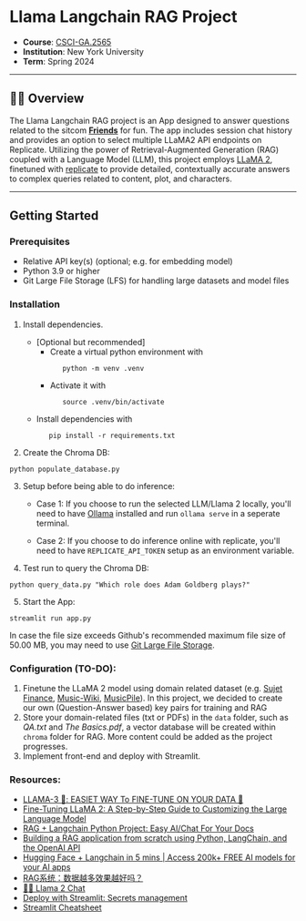 # Llama Langchain RAG Project
- **Course**: [CSCI-GA.2565](https://www.sainingxie.com/ml-spring24/)
- **Institution**: New York University
- **Term**: Spring 2024

---

## 🦙💬 Overview

The Llama Langchain RAG project is an App designed to answer questions related to the sitcom [**Friends**](https://en.wikipedia.org/wiki/Friends) for fun. The app includes session chat history and provides an option to select multiple LLaMA2 API endpoints on Replicate. Utilizing the power of Retrieval-Augmented Generation (RAG) coupled with a Language Model (LLM), this project employs [LLaMA 2](https://llama.meta.com/llama2/), finetuned with [replicate](https://replicate.com/docs/guides/fine-tune-a-language-model) to provide detailed, contextually accurate answers to complex queries related to content, plot, and characters. 

---

## Getting Started

### Prerequisites

- Relative API key(s) (optional; e.g. for embedding model)
- Python 3.9 or higher
- Git Large File Storage (LFS) for handling large datasets and model files

### Installation

1. Install dependencies.

   - [Optional but recommended] 
      - Create a virtual python environment with 
         ```
            python -m venv .venv
         ```
      - Activate it with 
         ```
            source .venv/bin/activate
         ```
   - Install dependencies with 
      ```
         pip install -r requirements.txt
      ```

2. Create the Chroma DB:
```
python populate_database.py
```

3. Setup before being able to do inference:

   - Case 1: If you choose to run the selected LLM/Llama 2 locally, you'll need to have [Ollama](https://ollama.com/) installed and run `ollama serve` in a seperate terminal.

   - Case 2: If you choose to do inference online with replicate, you'll need to have `REPLICATE_API_TOKEN` setup as an environment variable.

4. Test run to query the Chroma DB:
```
python query_data.py "Which role does Adam Goldberg plays?"
```

5. Start the App:
```
streamlit run app.py
```
 

In case the file size exceeds Github's recommended maximum file size of 50.00 MB, you may need to use [Git Large File Storage](https://git-lfs.github.com).


### Configuration (TO-DO):
1. Finetune the LLaMA 2 model using domain related dataset (e.g. [Sujet Finance](https://huggingface.co/datasets/sujet-ai/Sujet-Finance-Instruct-177k), [Music-Wiki](https://huggingface.co/datasets/seungheondoh/music-wiki), [MusicPile](https://huggingface.co/datasets/m-a-p/MusicPile?row=29)). In this project, we decided to create our own (Question-Answer based) key pairs for training and RAG
2. Store your domain-related files (txt or PDFs) in the `data` folder, such as *QA.txt* and *The Basics.pdf*, a vector database will be created within `chroma` folder for RAG. More content could be added as the project progresses.
3. Implement front-end and deploy with Streamlit.


### Resources:
- [LLAMA-3 🦙: EASIET WAY To FINE-TUNE ON YOUR DATA 🙌](https://www.youtube.com/watch?v=aQmoog_s8HE)
- [Fine-Tuning LLaMA 2: A Step-by-Step Guide to Customizing the Large Language Model](https://www.datacamp.com/tutorial/fine-tuning-llama-2)
- [RAG + Langchain Python Project: Easy AI/Chat For Your Docs](https://www.youtube.com/watch?v=tcqEUSNCn8I)
- [Building a RAG application from scratch using Python, LangChain, and the OpenAI API](https://www.youtube.com/watch?v=BrsocJb-fAo&t=3685s)
- [Hugging Face + Langchain in 5 mins | Access 200k+ FREE AI models for your AI apps](https://www.youtube.com/watch?v=_j7JEDWuqLE&list=PLz-AnbJcjdrB76ziX7ciillmmBdi0IhvH&index=2)
- [RAG系统：数据越多效果越好吗？](https://github.com/netease-youdao/QAnything/wiki/RAG%E7%B3%BB%E7%BB%9F%EF%BC%9A%E6%95%B0%E6%8D%AE%E8%B6%8A%E5%A4%9A%E6%95%88%E6%9E%9C%E8%B6%8A%E5%A5%BD%E5%90%97%EF%BC%9F)
- [🦙💬 Llama 2 Chat](https://github.com/dataprofessor/llama2?tab=readme-ov-file)
- [Deploy with Streamlit: Secrets management](https://docs.streamlit.io/deploy/streamlit-community-cloud/deploy-your-app/secrets-management)
- [Streamlit Cheatsheet](https://docs.streamlit.io/develop/quick-reference/cheat-sheet)